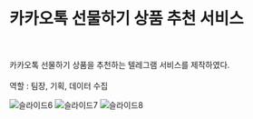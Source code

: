 # 카카오톡 선물하기 상품 추천 서비스
</br>
</br>
카카오톡 선물하기 상품을 추천하는 텔레그램 서비스를 제작하였다.
</br>
</br>
역할 : 팀장, 기획, 데이터 수집


![슬라이드6](https://github.com/JJANGSY/semiPJT/assets/123911331/5fcc5eec-48eb-4fbd-844a-9fc782b7cbcb)
![슬라이드7](https://github.com/JJANGSY/semiPJT/assets/123911331/6f91d4d4-a66c-428e-92b3-934cf0152f1d)
![슬라이드8](https://github.com/JJANGSY/semiPJT/assets/123911331/aa0d9499-fdd1-432b-b883-56b21b74b45c)

